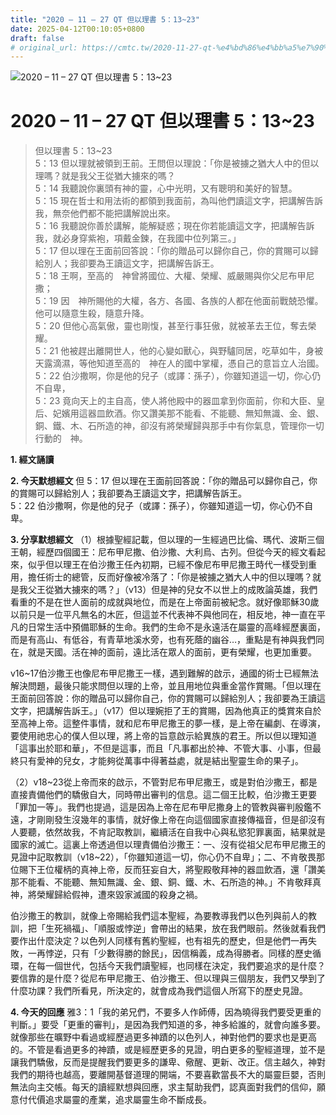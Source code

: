 ```yaml
---
title: "2020 – 11 – 27 QT 但以理書 5：13~23"
date: 2025-04-12T00:10:05+0800
draft: false
# original_url: https://cmtc.tw/2020-11-27-qt-%e4%bd%86%e4%bb%a5%e7%90%86%e6%9b%b8-5%ef%bc%9a1323
---
```


![2020 – 11 – 27 QT 但以理書 5：13\~23](/images/qt.jpg   "2020 – 11 – 27 QT 但以理書 5：13\~23")

# 2020 – 11 – 27 QT 但以理書 5：13\~23

> 但以理書 5：13\~23  
> 5：13 但以理就被領到王前。王問但以理說：「你是被擄之猶大人中的但以理嗎？就是我父王從猶大擄來的嗎？  
> 5：14 我聽說你裏頭有神的靈，心中光明，又有聰明和美好的智慧。  
> 5：15 現在哲士和用法術的都領到我面前，為叫他們讀這文字，把講解告訴我，無奈他們都不能把講解說出來。  
> 5：16 我聽說你善於講解，能解疑惑；現在你若能讀這文字，把講解告訴我，就必身穿紫袍，項戴金鍊，在我國中位列第三。」  
> 5：17 但以理在王面前回答說：「你的贈品可以歸你自己，你的賞賜可以歸給別人；我卻要為王讀這文字，把講解告訴王。  
> 5：18 王啊，至高的　神曾將國位、大權、榮耀、威嚴賜與你父尼布甲尼撒；  
> 5：19 因　神所賜他的大權，各方、各國、各族的人都在他面前戰兢恐懼。他可以隨意生殺，隨意升降。  
> 5：20 但他心高氣傲，靈也剛愎，甚至行事狂傲，就被革去王位，奪去榮耀。  
> 5：21 他被趕出離開世人，他的心變如獸心，與野驢同居，吃草如牛，身被天露滴濕，等他知道至高的　神在人的國中掌權，憑自己的意旨立人治國。  
> 5：22 伯沙撒啊，你是他的兒子（或譯：孫子），你雖知道這一切，你心仍不自卑，  
> 5：23 竟向天上的主自高，使人將他殿中的器皿拿到你面前，你和大臣、皇后、妃嬪用這器皿飲酒。你又讚美那不能看、不能聽、無知無識、金、銀、銅、鐵、木、石所造的神，卻沒有將榮耀歸與那手中有你氣息，管理你一切行動的　神。

**1. 經文誦讀**

**2.  今天默想經文**
但 5：17 但以理在王面前回答說：「你的贈品可以歸你自己，你的賞賜可以歸給別人；我卻要為王讀這文字，把講解告訴王。  
5：22 伯沙撒啊，你是他的兒子（或譯：孫子），你雖知道這一切，你心仍不自卑。

**3. 分享默想經文**
（1）根據聖經記載，但以理的一生經過巴比倫、瑪代、波斯三個王朝，經歷四個國王：尼布甲尼撒、伯沙撒、大利烏、古列。但從今天的經文看起來，似乎但以理王在伯沙撒王任內初期，已經不像尼布甲尼撒王時代一樣受到重用，擔任術士的總管，反而好像被冷落了：「你是被擄之猶大人中的但以理嗎？就是我父王從猶大擄來的嗎？」（v13）但是神的兒女不以世上的成敗論英雄，我們看重的不是在世人面前的成就與地位，而是在上帝面前被紀念。就好像耶穌30歲以前只是一位平凡無名的木匠，但這並不代表神不與他同在，相反地，神一直在平凡的日常生活中預備耶穌的生命。我們的生命不是永遠活在屬靈的高峰經歷裏面，而是有高山、有低谷，有青草地溪水旁，也有死蔭的幽谷…，重點是有神與我們同在，就是天國。活在神的面前，遠比活在眾人的面前，更有榮耀，也更加重要。

v16\~17伯沙撒王也像尼布甲尼撒王一樣，遇到難解的啟示，通國的術士已經無法解決問題，最後只能求問但以理的上帝，並且用地位與重金當作賞賜。「但以理在王面前回答說：你的贈品可以歸你自己，你的賞賜可以歸給別人；我卻要為王讀這文字，把講解告訴王。」（v17）但以理婉拒了王的賞賜，因為他真正的獎賞來自於至高神上帝。這整件事情，就和尼布甲尼撒王的夢一樣，是上帝在編劇、在導演，要使用祂忠心的僕人但以理，將上帝的旨意啟示給異族的君王。所以但以理知道「這事出於耶和華」，不但是這事，而且「凡事都出於神、不管大事、小事，但最終只有愛神的兒女，才能夠從萬事中得著益處，就是結出聖靈生命的果子」。

（2）v18\~23從上帝而來的啟示，不管對尼布甲尼撒王，或是對伯沙撒王，都是直接責備他們的驕傲自大，同時帶出審判的信息。這二個王比較，伯沙撒王更要「罪加一等」。我們也提過，這是因為上帝在尼布甲尼撒身上的管教與審判殷鑑不遠，才剛剛發生沒幾年的事情，就好像上帝在向這個國家直接傳福音，但是卻沒有人要聽，依然故我，不肯記取教訓，繼續活在自我中心與私慾犯罪裏面，結果就是國家的滅亡。這裏上帝透過但以理責備伯沙撒王：一、沒有從祖父尼布甲尼撒王的見證中記取教訓（v18\~22），「你雖知道這一切，你心仍不自卑」；二、不肯敬畏那位賜下王位權柄的真神上帝，反而狂妄自大，將聖殿敬拜神的器皿飲酒，還「讚美那不能看、不能聽、無知無識、金、銀、銅、鐵、木、石所造的神。」不肯敬拜真神，將榮耀歸給假神，遭來毀家滅國的殺身之禍。

伯沙撒王的教訓，就像上帝賜給我們這本聖經，為要教導我們以色列與前人的教訓，把「生死禍福」、「順服或悖逆」會帶出的結果，放在我們眼前。然後就看我們要作出什麼決定？以色列人同樣有舊約聖經，也有祖先的歷史，但是他們一再失敗，一再悖逆，只有「少數得勝的餘民」，因信稱義，成為得勝者。同樣的歷史循環，在每一個世代，包括今天我們讀聖經，也同樣在決定，我們要追求的是什麼？要信靠的是什麼？從尼布甲尼撒王、伯沙撒王、但以理與三個朋友，我們又學到了什麼功課？我們所看見，所決定的，就會成為我們這個人所寫下的歷史見證。

**4. 今天的回應**
雅3：1「我的弟兄們，不要多人作師傅，因為曉得我們要受更重的判斷。」要受「更重的審判」，是因為我們知道的多，神多給誰的，就會向誰多要。就像那些在曠野中看過或經歷過更多神蹟的以色列人，神對他們的要求也是更高的。不管是看過更多的神蹟，或是經歷更多的見證，明白更多的聖經道理，並不是讓我們驕傲，反而是提醒我們要更多的謙卑、儆醒、更新、改正。信主越久，神對我們的期待也越高，要離開基督道理的開端，不要喜歡當長不大的屬靈巨嬰，否則無法向主交帳。每天的讀經默想與回應，求主幫助我們，認真面對我們的信仰，願意付代價追求屬靈的產業，追求屬靈生命不斷成長。
